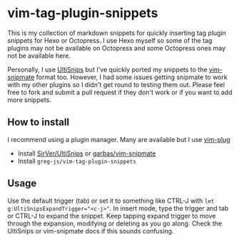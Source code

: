 # vim-tag-plugin-snippets

This is my collection of markdown snippets for quickly inserting tag plugin snippets for Hexo or Octopress. I use Hexo myself so some of the tag plugins may not be available on Octopress and some Octopress ones may not be available here.

Personally, I use [UltiSnips](https://github.com/SirVer/ultisnips) but I've quickly ported my snippets to the [vim-snipmate](https://github.com/garbas/vim-snipmate) format too. However, I had some issues getting snipmate to work with my other plugins so I didn't get round to testing them out. Please feel free to fork and submit a pull request if they don't work or if you want to add more snippets.

## How to install

I recommend using a plugin manager. Many are available but I use [vim-plug](https://github.com/junegunn/vim-plug)

- Install [SirVer/UltiSnips](https://github.com/SirVer/ultisnips) or [garbas/vim-snipmate](https://github.com/garbas/vim-snipmate)
- Install `greg-js/vim-tag-plugin-snippets`

## Usage

Use the default trigger (tab) or set it to something like CTRL-J with `let g:UltiSnipsExpandTrigger="<c-j>"`. In insert mode, type the trigger and tab or CTRL-J to expand the snippet. Keep tapping expand trigger to move through the expansion, modifying or deleting as you go along. Check the UltiSnips or vim-snipmate docs if this sounds confusing.

